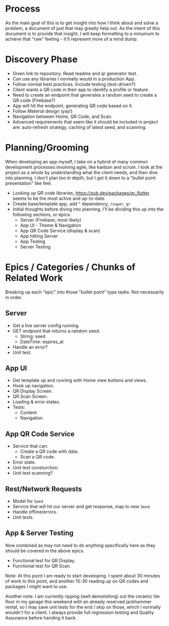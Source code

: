 # Process

As the main goal of this is to get insight into how I think about and solve a problem, a document of just that may greatly help out. As the intent of this document is to provide that insight, I will keep formatting to a minumum to achieve that "raw" feeling - it'll represent more of a mind dump.

# Discovery Phase

- Given link to repository. Read readme and qr generator test.
- Can use any libraries I normally would in a production App.
- Follow normal best practices. Include testing (test-driven?).
- Client wants a QR code in their app to identify a profile or feature.
- Need to create an endpoint that generates a random seed to create a QR code (Firebase?)
- App will hit the endpoint, generating QR code based on it.
- Follow Material design (yay!)
- Navigation between Home, QR Code, and Scan.
- Advanced requirements that seem like it should be included in project are: auto-refresh strategy, caching of latest seed, and scanning.

# Planning/Grooming

When developing an app myself, I take on a hybrid of many common development processes involving agile, like kanban and scrum. I look at the project as a whole by understanding what the client needs, and then dive into planning. I don't plan too in depth, but I get it down to a "bullet point presentation" like feel.

- Looking up QR code libraries, https://pub.dev/packages/qr_flutter seems to be the most active and up-to-date.
- Create base/template app, add ^ dependency, `/super_qr`
- Initial thoughts before diving into planning, I'll be dividing this up into the following sections, or epics:
  - Server (Firebase, most likely)
  - App UI - Theme & Navigation
  - App QR Code Service (display & scan)
  - App hitting Server
  - App Testing
  - Server Testing

# Epics / Categories / Chunks of Related Work

Breaking up each "epic" into those "bullet point" type tasks. Not necessarily in order.

## Server

- Get a live server config running.
- GET endpoint that returns a random seed.
  - String: seed
  - DateTime: expires_at
- Handle an error?
- Unit test.

## App UI

- Get template up and running with Home view buttons and views.
- Hook up navigation.
- QR Display Screen.
- QR Scan Screen.
- Loading & error states.
- Tests:
  - Content
  - Navigation

## App QR Code Service

- Service that can:
  - Create a QR code with data.
  - Scan a QR code.
- Error state.
- Unit test consturction.
- Unit test scanning?

## Rest/Network Requests

- Model for `Seed`
- Service that will hit our server and get response, map to new `Seed`.
- Handle offline/errors.
- Unit tests.

## App & Server Testing

Now combined as may not need to do anything specifically here as they should be covered in the above epics.

- Functional test for QR Display.
- Functional test for QR Scan.

Note: At this point I am ready to start developing. I spent about 30 minutes of work to this point, and another 15-30 reading up on QR codes and packages I might want to use.

Another note: I am currently ripping (well demolishing) out the ceramic tile floor in my garage this weekend with an already reserved jackhammer rental, so I may save unit tests for the end / skip on those, which I normally wouldn't for a client. I always provide full regression testing and Quality Assurance before handing it back.
